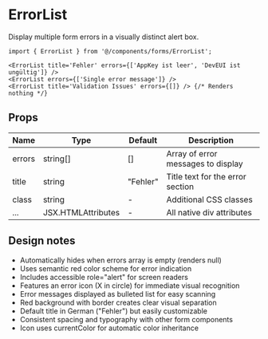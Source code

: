 # ErrorList

Display multiple form errors in a visually distinct alert box.

```tsx
import { ErrorList } from '@/components/forms/ErrorList';

<ErrorList title='Fehler' errors={['AppKey ist leer', 'DevEUI ist ungültig']} />
<ErrorList errors={['Single error message']} />
<ErrorList title='Validation Issues' errors={[]} /> {/* Renders nothing */}
```

## Props

| Name     | Type                              | Default   | Description                              |
|----------|-----------------------------------|-----------|------------------------------------------|
| errors   | string[]                          | []        | Array of error messages to display       |
| title    | string                            | "Fehler"  | Title text for the error section         |
| class    | string                            | -         | Additional CSS classes                   |
| ...      | JSX.HTMLAttributes<HTMLDivElement>| -         | All native div attributes                |

## Design notes

- Automatically hides when errors array is empty (renders null)
- Uses semantic red color scheme for error indication
- Includes accessible role="alert" for screen readers  
- Features an error icon (X in circle) for immediate visual recognition
- Error messages displayed as bulleted list for easy scanning
- Red background with border creates clear visual separation
- Default title in German ("Fehler") but easily customizable
- Consistent spacing and typography with other form components
- Icon uses currentColor for automatic color inheritance
